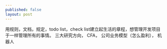 ```yaml
---
published: false
layout: post
---
```

用规则，文档，规定，todo list，check list建立起生活的章程，想管理开发项目于一样管理所有的事情。
三大研究方向， CFA， 公司业务模型（怎么盈利）， 机器人
